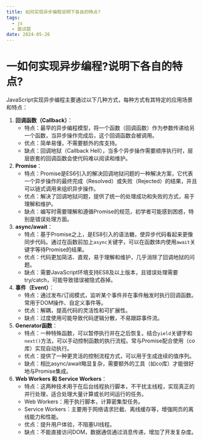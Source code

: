 ```yaml
---
title: 如何实现异步编程说明下各自的特点?
tags:
  - js
  - 面试题
date: 2024-05-26
---
```

# 一如何实现异步编程?说明下各自的特点?

JavaScript实现异步编程主要通过以下几种方式，每种方式有其特定的应用场景和特点：

1. **回调函数（Callback）**：
    - 特点：最早的异步编程模型，将一个函数（回调函数）作为参数传递给另一个函数，当异步操作完成后，这个回调函数会被调用。
    - 优点：简单易懂，不需要额外的库支持。
    - 缺点：回调地狱（Callback Hell），当多个异步操作需要顺序执行时，层层嵌套的回调函数会使代码难以阅读和维护。
2. **Promise**：
    - 特点：Promise是ES6引入的解决回调地狱问题的一种解决方案，它代表一个异步操作的最终完成（Resolved）或失败（Rejected）的结果，并且可以链式调用来组织异步操作。
    - 优点：解决了回调地狱问题，提供了统一的处理成功和失败的方式，易于理解和维护。
    - 缺点：编写时需要理解和遵循Promise的规范，初学者可能感到困惑，特别是错误处理方面。
3. **async/await**：
    - 特点：基于Promise之上，是ES8引入的语法糖，使异步代码看起来更像同步代码。通过在函数前加上`async`关键字，可以在函数体内使用`await`关键字等待Promise的结果。
    - 优点：代码更加简洁、直观，易于理解和维护，几乎消除了回调地狱的问题。
    - 缺点：需要JavaScript环境支持ES8及以上版本，且错误处理需要try/catch，可能导致错误被隐式吞掉。
4. **事件（Event）**：
    - 特点：通过发布/订阅模式，监听某个事件并在事件触发时执行回调函数。常用于DOM操作、自定义事件等。
    - 优点：解耦，提高代码的灵活性和可扩展性。
    - 缺点：过度使用可能导致代码逻辑分散，不易跟踪事件流。
5. **Generator函数**：
    - 特点：一种特殊函数，可以暂停执行并在之后恢复。结合`yield`关键字和`next()`方法，可以手动控制函数的执行流程。常与Promise配合使用（co库）实现自动执行。
    - 优点：提供了一种更灵活的控制流程方式，可以用于生成连续的值序列。
    - 缺点：相比async/await略显复杂，需要额外的工具（如co库）才能很好地与Promise集成。
6. **Web Workers 和 Service Workers**：
    - 特点：这两种技术用于在后台线程执行脚本，不干扰主线程，实现真正的并行处理，适合处理大量计算或长时间运行的任务。
    - Web Workers：用于执行脚本，计算密集型任务。
    - Service Workers：主要用于网络请求拦截、离线缓存等，增强网页的离线能力和性能。
    - 优点：提升用户体验，不阻塞UI线程。
    - 缺点：不能直接访问DOM，数据通信通过消息传递，增加了开发复杂度。
